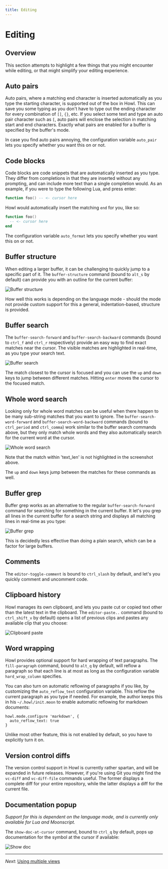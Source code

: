 ```yaml
---
title: Editing
---
```


# Editing

## Overview

This section attempts to highlight a few things that you might encounter while
editing, or that might simplify your editing experience.

## Auto pairs

Auto pairs, where a matching end character is inserted automatically as you type
the starting character, is supported out of the box in Howl. This can save you
some typing as you don't have to type out the ending character for every
combination of `[]`, `{}`, etc. If you select some text and type an auto pair
character such as `[`, auto pairs will enclose the selection in matching start
and end characters. Exactly what pairs are enabled for a buffer is specified
by the buffer's mode.

In case you find auto pairs annoying, the configuration variable
`auto_pair` lets you specify whether you want this on or not.

## Code blocks

Code blocks are code snippets that are automatically inserted as you type. They
differ from completions in that they are inserted without any prompting, and can
include more text than a single completion would. As an example, if you were to
type the following Lua, and press enter:

```lua
function foo() -- <- cursor here
```

Howl would automatically insert the matching `end` for you, like so:

```lua
function foo()
  -- <- cursor here
end
```

The configuration variable `auto_format` lets you specify whether you want this on
or not.

## Buffer structure

When editing a larger buffer, it can be challenging to quickly jump to a
specific part of it. The `buffer-structure` command (bound to `alt_s` by
default) can provide you with an outline for the current buffer:

![Buffer structure](/images/doc/buffer-structure.png)

How well this works is depending on the language mode - should the mode not
provide custom support for this a general, indentation-based, structure is
provided.

## Buffer search

The `buffer-search-forward` and `buffer-search-backward` commands (bound to
`ctrl_f` and `ctrl_r` respectively) provide an easy way to find exact matches
near the cursor. The visible matches are highlighted in real-time, as you type
your search text.

![Buffer search](/images/doc/buffer-search.png)

The match closest to the cursor is focused and you can use the `up` and `down`
keys to jump between different matches. Hitting `enter` moves the cursor to the
focused match.

## Whole word search

Looking only for whole word matches can be useful when there happen to be many
sub-string matches that you want to ignore. The `buffer-search-word-forward` and
`buffer-search-word-backward` commands (bound to `ctrl_period` and `ctrl_comma`)
work similar to the buffer search commands above, but they only match whole
words and they also automatically search for the current word at the cursor.

![Whole word search](/images/doc/whole-word-search.png)

Note that the match within 'text_len' is not highlighted in the screenshot
above.

The `up` and `down` keys jump between the matches for these commands as well.

## Buffer grep

Buffer grep works as an alternative to the regular `buffer-search-forward` command for
searching for something in the current buffer. It let's you grep all lines in
the current buffer for a search string and displays all matching lines in
real-time as you type:

![Buffer grep](/images/doc/buffer-grep.png)

This is decidedly less effective than doing a plain search, which can be a
factor for large buffers.

## Comments

The `editor-toggle-comment` is bound to `ctrl_slash` by default, and let's you
quickly comment and uncomment code.

## Clipboard history

Howl manages its own clipboard, and lets you paste cut or copied text other than
the latest text in the clipboard. The `editor-paste..` command (bound to
`ctrl_shift_v` by default) opens a list of previous clips and pastes any
available clip that you choose:

![Clipboard paste](/images/doc/clipboard-paste.png)

## Word wrapping

Howl provides optional support for hard wrapping of text paragraphs. The
`fill-paragraph` command, bound to `alt_q` by default, will reflow a paragraph
so that each line is at most as long as the configuration variable
`hard_wrap_column` specifies.

You can also turn on automatic reflowing of paragraphs if you like, by
customizing the `auto_reflow_text` configuration variable. This reflow the
current paragraph as you type if needed. For example, the author keeps this in
his `~/.howl/init.moon` to enable automatic reflowing for markdown documents:

```moonscript
howl.mode.configure 'markdown', {
  auto_reflow_text: true
}
```

Unlike most other feature, this is not enabled by default, so you have to
explicitly turn it on.

## Version control diffs

The version control support in Howl is currently rather spartan, and will be
expanded in future releases. However, if you're using Git you might find the
`vc-diff` and `vc-diff-file` commands useful. The former displays a complete
diff for your entire repository, while the latter displays a diff for the
current file.

## Documentation popup

_Support for this is dependent on the language mode, and is currently only
available for Lua and Moonscript._

The `show-doc-at-cursor` command, bound to `ctrl_q` by default, pops up
documentation for the symbol at the cursor if available:

![Show doc](/images/doc/show-doc.png)

---

*Next*: [Using multiple views](views.html)
